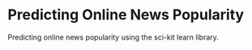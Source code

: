# Predicting Online News Popularity

Predicting online news popularity using the sci-kit learn library.

